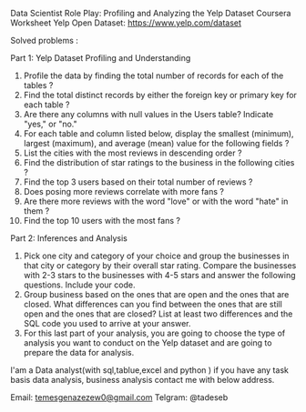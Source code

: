 Data Scientist Role Play: Profiling and Analyzing the Yelp Dataset Coursera Worksheet
Yelp Open Dataset: https://www.yelp.com/dataset

Solved problems :

Part 1: Yelp Dataset Profiling and Understanding

1. Profile the data by finding the total number of records for each of the tables ?
2. Find the total distinct records by either the foreign key or primary key for each table ?
3. Are there any columns with null values in the Users table? Indicate "yes," or "no."
4. For each table and column listed below, display the smallest (minimum), largest (maximum), and average (mean) value for the following fields ?
5. List the cities with the most reviews in descending order ?
6. Find the distribution of star ratings to the business in the following cities ?
7. Find the top 3 users based on their total number of reviews ?
8. Does posing more reviews correlate with more fans ?
9. Are there more reviews with the word "love" or with the word "hate" in them ?
10. Find the top 10 users with the most fans ?

Part 2: Inferences and Analysis

1. Pick one city and category of your choice and group the businesses in that city or category by their overall star rating. Compare the businesses with 2-3 stars to the businesses with 4-5 stars and answer the following questions. Include your code.
2. Group business based on the ones that are open and the ones that are closed. What differences can you find between the ones that are still open and the ones that are closed? List at least two differences and the SQL code you used to arrive at your answer.
3. For this last part of your analysis, you are going to choose the type of analysis you want to conduct on the Yelp dataset and are going to prepare the data for analysis.

I'am a Data analyst(with sql,tablue,excel and python ) if you have any task basis data analysis, business analysis contact me with below address.

Email: temesgenazezew0@gmail.com
Telgram: @tadeseb
